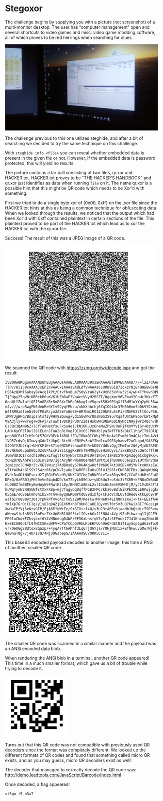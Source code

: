 # Stegoxor

The challenge begins by supplying you with a picture (not screenshot) of a multi-monitor desktop.
The user has "computer management" open and several shortcuts to video games and misc. video game modding software, all of which proves to be red herrings when searching for clues.

![Original challenge image](https://github.com/noproplem/defcon_openctf_2018/blob/master/stegoxor/images/original.jpg)

The challenge previous to this one utilizes steghide, and after a bit of searching we decided to try the same technique on this challenge.

With ```steghide info <file>``` you can reveal whether embedded data is present in the given file or not. However, if the embedded data is password protected, this will yield no results.

The picture contains a tar ball consisting of two files, qr.xor and HACKER.txt. HACKER.txt proves to be "THE HACKER'S HANDBOOK" and qr.xor just identifies as data when running ```file``` on it. The name qr.xor is a possible hint that this might be QR code which needs to be Xor'd with something.

First we tried to do a single byte xor of {0x00, 0xff} on the .xor file since the HACKER.txt hints at this as being a common technique for obfuscating data. When we looked through the results, we noticed that the output which had been Xor'd with 0xff contained plaintext in certain sections of the file. This plaintext proved to be part of the HACKER.txt which lead us to xor the HACKER.txt with the qr.xor file.

Success! The result of this was a JPEG image of a QR code.

![First QR code](https://github.com/noproplem/defcon_openctf_2018/blob/master/stegoxor/images/qr1.jpg)

We scanned the QR code with https://zxing.org/w/decode.jspx and got the result:
```
iVBORw0KGgoAAAANSUhEUgAAAQsAAAELAQMAAAD0mzERAAAABlBMVEUAAAD///+l2Z/dAAAAAnRS
TlP//8i138cAAAAJcEhZcwAACxIAAAsSAdLdfvwAAAacSURBVGiB7ZoxzrNIE4QHEUwGF0DiGmRc
CS6AzQXMlSabayBxAcgIkPt/CtvfbvBLm7S0yVrWK2yXxUxPd3VV+w32j4/wH+TfhuwhDPEKn0e3
TjEUpy25qVNrKRR+kMOuKV61bZbDaFfVb4etVVyH2BSZT/0gqXmcV6VFmaV2ObUc3hkzT77kCRnT
OqaNLYZw1aftQFI5n8Ed8rBmPBXcIhPg9hkagIeV5gux65HX0PGqXfI6dM1oYYq2pHL56wAcIOTL
mJv///wrpRwgPN5deWRehYlv9CyqfPbsu/xbkXhAchj6ZqIOQiAr37H5hHno7a0k9YOkbe/bI9ur
W4fAM0zdtoeNl0ofP8iRryo2A8eYuHm79+WR7Nm1ROIZ29kP8u5sPi/dNhFU27ttOcvP56/+E10f
iKWrJgHPq7Bmipzntsf2yWHm9ZGuwg+yd1SbvWKrQ0sN0S3S9u7XqafUmtEP8o5rbWtxNpMg5Zy2
V9A3jly+wvrwg+wdFAj/2TuwhIvDXDjPUOrZ2eIHsbwWRDQEKGQiNyMczN9yjwrz4Qch/d9hrfqm
Cs3Qc3QAN96Z+lCfTe0HeXfsuFxSu4e1JkNjORuJz6naMwZPSN/OnFjfKmVYVISr+DzUcPCv1Hwg
LAH+6yCPZlDul28CELdnJFnW2g9iVoqlQIXtGSCPUHXbEya2NfTfk3aBkCl1hqVIT9JQlQ3jWi71
pdg8HCFxI7rHSe9t57OdVQFcNIXR8LfZD/IOkmBICWhjPFtKnAv1Fsm0L3m4QAjtToLAVcb9uaZN
lVQ5ZcdyDj8InwyqXdo7iUkpQL3tcVLoENVPv3hAYIhd1cwSOE8yhawvF2uCUqad/SASFKppUXul
SJOhYVJbJrqt+UHYKP1K+87tq0NZkPishawE3hR+kD02VddUvQgjIMmTur2d6yMjANfREUIUE419
JSvNkOo0LpaDWqLO2sUPAicFiYi1CggKxBFkT8MM8gGuEHzGUyvi/ixEBGyZYLOWtc7flHKBkC90
J0mVdD1O1Tcschi00e5xLfwgltkrbyNb7CXaIMzUATINpv/1aR8ISYHXpA2qgeCcbg9KK+ZsXSFm
t6HZDrQSAhPelcqQInv2H971gcAcyNhFWS8RQeN6hfZWtXIejhDUK6q56sp3vIUttknVdoWOU/1s
2gmizzclCM4DrZc/XEIsWuz17AdB8s8y67R64Kgw0ofiW6XO7Kt3XSB74M5YNFrxWnXsEo1JNaNk
yZffAXhAcGlSSYFS4zzR6VpCkVlja6eZHwRFFsTuOsCRlmJ298lrEKP8BIEHxLQWkgWUWGpR+4Lp
6VdiDvODfNUEsexU2TjROhFvVoH9/UbXCUICbgZnRNFGkeTax6Rqs3M7/CCaEkUkM+GEaGV2qfJJ
DR+O/6zFB0JjPHC0mVe04qb4DD/kn7ZbyLhB5GUz+yNDkUu3ruSdc3tFXRR+kENUxCWBbOkkU+Aa
CLQB8ZfmB8FhyKmHuyWeFNwtKJL0y/BHNXtA8BaL2vt1Dx6kZe4SV5WHfjM/yC1VsDX4TlEvwX4k
kuWqTynN2RHSUWfstXxFXBp+mj7fagyGqUqffPGB3FMc7kka0vBZlEiRPEXXDLE0Pwj5gkdHY9b5
O5qaE/oC86Ekmh0hib5x4ThvFmyqUEKQmPhdUS9dIbfpFCFJoVcdLUvtd9eo8ktkLpC9/9YW+kWc
walGiru8B8ytJ0TJrpHkPfVvcACTto5sZ9M/ReYCwTMFHeOY4EIN9nY1Kwj+FtF+EEsfA4qswKiV
tKlXp7GrOjCC2g/y1s8JqBWZjBEXKM+h8T9bH8JaOEJQyvmSf0rSm3uQ76wiX8ITfGceLpC7X23S
XwHaIPfVjSeNrvGIP/PjA6FfqW+Ee/S+SIVtr14O/v3H23tA0Pu3jaaNbJbQsNjrTSPSey41+kHe
AWemwSfu1sRSVJ5mEvcZXrUnBN5lOUS3kclIGv+bGvJ25N8AzAVyj95hPihwzhq1IjDJF9i3OL/D
FR9IuCbq+FZksybxf6Y4VMBndugD4bFrEF5KxUhsfqK7vTpJs9EPouk77J41Knioq2hmiUHU3DqX
hx8EIh80dIfL9fMCCSKxqWFV+CPafCCpGVRkLKpEHFUUhOAQFdEtD1fIwyScp6gd6zeTpJ8UJo3c
vr/OeUGg28dtox8qazp/+4yqA7Tt6Ahhf3LqGrjOGYja/rOHjMUcix+EfNFwuvuMw/WjFk4X6r3/
QeBnuT0g//j4D/IvQ/4HjDOGabepG/IAAAAASUVORK5CYII=
```

This base64 encoded payload decodes to another image, this time a PNG of another, smaller QR code.

![Second QR code](https://github.com/noproplem/defcon_openctf_2018/blob/master/stegoxor/images/qr2.png)

The smaller QR code was scanned in a similar manner and the payload was an ANSi encoded data blob.

When rendering the ANSi blob in a terminal, another QR code appeared! This time in a much smaller format, which gave us a bit of trouble while trying to decode it.

![Micro QR](https://github.com/noproplem/defcon_openctf_2018/blob/master/stegoxor/images/microqr.png)

Turns out that this QR code was not compatible with previously used QR decoders since the format was completely different.
We looked up the different formats of QR codes and found that something called micro QR exists, and as you may guess, micro QR decoders exist as well!

The decoder that managed to correctly decode the QR code was: http://demo.leadtools.com/JavaScript/Barcode/index.html

Once decoded, a flag appeared!

```
st3go_i5_n3a7
```





